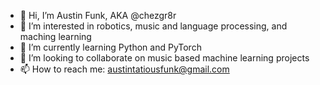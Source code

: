 - 👋 Hi, I’m Austin Funk, AKA @chezgr8r
- 👀 I’m interested in robotics, music and language processing, and maching learning
- 🌱 I’m currently learning Python and PyTorch
- 💞️ I’m looking to collaborate on music based machine learning projects
- 📫 How to reach me: austintatiousfunk@gmail.com

<!---
chezgr8r/chezgr8r is a ✨ special ✨ repository because its `README.md` (this file) appears on your GitHub profile.
You can click the Preview link to take a look at your changes.
--->
